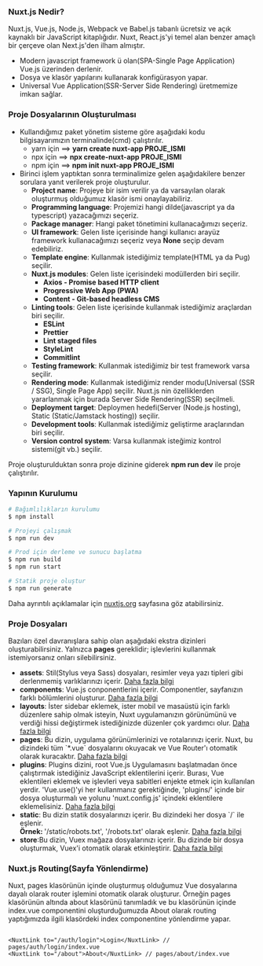 <h3>Nuxt.js Nedir?</h3>
<p>Nuxt.js, Vue.js, Node.js, Webpack ve Babel.js tabanlı ücretsiz ve açık kaynaklı bir JavaScript kitaplığıdır. Nuxt, React.js'yi temel alan benzer amaçlı bir çerçeve olan Next.js'den ilham almıştır.</p>
<ul>
<li>Modern javascript framework ü olan(SPA-Single Page Application) Vue.js üzerinden derlenir.</li>
<li>Dosya ve klasör yapılarını kullanarak konfigürasyon yapar.</li>
<li>Universal Vue Application(SSR-Server Side Rendering) üretmemize imkan sağlar.</li>
</ul>

<h3>Proje Dosyalarının Oluşturulması</h3>
<ul>
<li>Kullandığımız paket yönetim sisteme göre aşağıdaki kodu bilgisayarımızın terminalinde(cmd) çalıştırılır.
<ul>
<li>yarn için ==> <strong>yarn create nuxt-app PROJE_ISMI</strong></li>
<li>npx için ==> <strong>npx create-nuxt-app PROJE_ISMI</strong></li>
<li>npm için ==> <strong>npm init nuxt-app PROJE_ISMI</strong></li>
</ul>
</li>
<li>Birinci işlem yaptıktan sonra terminalimize gelen aşağıdakilere benzer sorulara yanıt verilerek proje oluşturulur.
<ul>
<li><strong> Project name</strong>: Projeye bir isim verilir ya da varsayılan olarak oluşturmuş olduğumuz klasör ismi onaylayabiliriz.</li>
<li><strong> Programming language</strong>: Projemizi hangi dilde(javascript ya da typescript) yazacağımızı seçeriz.</li>
<li><strong> Package manager</strong>: Hangi paket tönetimini kullanacağımızı seçeriz.</li>
<li><strong> UI framework</strong>: Gelen liste içerisinde hangi kullanıcı arayüz framework kullanacağımızı seçeriz veya <strong>None</strong> seçip devam edebiliriz.</li>
<li><strong> Template engine</strong>: Kullanmak istediğimiz template(HTML ya da Pug) seçilir.</li>
<li><strong> Nuxt.js modules</strong>: Gelen liste içerisindeki modüllerden biri seçilir.
<ul>
<li><strong>Axios - Promise based HTTP client</strong></li>
<li><strong>Progressive Web App (PWA)</strong></li>
<li><strong>Content - Git-based headless CMS</strong></li>
</ul>
</li>
<li><strong>Linting tools</strong>: Gelen liste içerisinde kullanmak istediğimiz araçlardan biri seçilir.
<ul>
<li><strong>ESLint</strong></li>
<li><strong>Prettier</strong></li>
<li><strong>Lint staged files</strong></li>
<li><strong>StyleLint</strong></li>
<li><strong>Commitlint</strong></li>
</ul>
</li>
<li><strong> Testing framework</strong>: Kullanmak istediğimiz bir test framework varsa seçilir.</li>
<li><strong> Rendering mode</strong>: Kullanmak istediğimiz render modu(Universal (SSR / SSG), Single Page App) seçilir. Nuxt.js nin özelliklerden yararlanmak için burada Server Side Rendering(SSR) seçilmeli. </li>
<li><strong> Deployment target</strong>: Deploymen hedefi(Server (Node.js hosting), Static (Static/Jamstack hosting)) seçilir.</li>
<li><strong> Development tools</strong>: Kullanmak istediğimiz geliştirme araçlarından biri seçilir.</li>
<li><strong> Version control system</strong>: Varsa kullanmak isteğimiz kontrol sistemi(git vb.) seçilir.</li>
</ul>
</li>
</ul>
<p>Proje oluşturulduktan sonra proje dizinine giderek <strong>npm run dev</strong> ile proje çalıştırılır.</p>

<h3> Yapının Kurulumu</h3>

```bash
# Bağımlılıkların kurulumu
$ npm install

# Projeyi çalışmak
$ npm run dev

# Prod için derleme ve sunucu başlatma
$ npm run build
$ npm run start

# Statik proje oluştur
$ npm run generate
```

<p> Daha ayrıntılı açıklamalar için <a href="https://nuxtjs.org">nuxtjs.org</a> sayfasına göz atabilirsiniz.</p>

<h3>Proje Dosyaları</h3>
<p>
Bazıları özel davranışlara sahip olan aşağıdaki ekstra dizinleri oluşturabilirsiniz. Yalnızca <strong>pages</strong> gereklidir; işlevlerini kullanmak istemiyorsanız onları silebilirsiniz.</p>
<ul>
  <li><strong>assets</strong>: Stil(Stylus veya Sass) dosyaları, resimler veya yazı tipleri gibi derlenmemiş varlıklarınızı içerir. <a href="https://nuxtjs.org/docs/2.x/directory-structure/assets">Daha fazla bilgi</a></li>
  <li><strong>components</strong>: Vue.js conponentlerini içerir. Componentler, sayfanızın farklı bölümlerini oluşturur. <a href="https://nuxtjs.org/docs/2.x/directory-structure/components">Daha fazla bilgi</a></li>
  <li>
    <strong>layouts</strong>: İster sidebar eklemek, ister mobil ve masaüstü için farklı düzenlere sahip olmak isteyin, Nuxt uygulamanızın görünümünü ve verdiği hissi değiştirmek istediğinizde düzenler çok yardımcı olur.
    <a href="https://nuxtjs.org/docs/2.x/directory-structure/layouts">Daha fazla bilgi</a>
  </li>
  <li><strong>pages</strong>: Bu dizin, uygulama görünümlerinizi ve rotalarınızı içerir. Nuxt, bu dizindeki tüm `*.vue` dosyalarını okuyacak ve Vue Router'ı otomatik olarak kuracaktır.
    <a href="https://nuxtjs.org/docs/2.x/get-started/routing">Daha fazla bilgi</a></li>
  <li><strong>plugins</strong>: Plugins dizini, root Vue.js Uygulamasını başlatmadan önce çalıştırmak istediğiniz JavaScript eklentilerini içerir.
    Burası, Vue eklentileri eklemek ve işlevleri veya sabitleri enjekte etmek için kullanılan yerdir. 
    'Vue.use()'yi her kullanmanız gerektiğinde, 'plugins/' içinde bir dosya oluşturmalı ve yolunu 'nuxt.config.js' içindeki eklentilere eklemelisiniz.
    <a href="https://nuxtjs.org/docs/2.x/directory-structure/plugins">Daha fazla bilgi</a></li>
  <li><strong>static</strong>: Bu dizin statik dosyalarınızı içerir. Bu dizindeki her dosya `/` ile eşlenir.<br> <strong>Örnek: </strong>  '/static/robots.txt', '/robots.txt' olarak eşlenir.
    <a href="https://nuxtjs.org/docs/2.x/directory-structure/static">Daha fazla bilgi</a></li>
  <li><strong>store</strong>:Bu dizin, Vuex mağaza dosyalarınızı içerir. Bu dizinde bir dosya oluşturmak, Vuex'i otomatik olarak etkinleştirir. 
    <a href="https://nuxtjs.org/docs/2.x/directory-structure/store">Daha fazla bilgi</a></li>
</ul>

<h3>Nuxt.js Routing(Sayfa Yönlendirme)</h3>
<p>Nuxt, pages klasörünün içinde oluşturmuş olduğumuz Vue dosyalarına dayalı olarak router işlemini otomatik olarak oluşturur. Örneğin pages klasörünün altında about klasörünü tanımladık ve bu klasörünün içinde index.vue componentini oluşturduğumuzda <NuxtLink to="/about">About</NuxtLink> olarak routing yaptığımızda ilgili klasördeki index componentine yönlendirme yapar.</p>

```

<NuxtLink to="/auth/login">Login</NuxtLink> // pages/auth/login/index.vue
<NuxtLink to="/about">About</NuxtLink> // pages/about/index.vue

```
